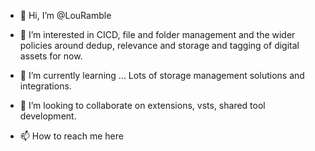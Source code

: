 - 👋 Hi, I’m @LouRamble
- 👀 I’m interested in CICD, file and folder management and the wider policies around dedup, relevance and storage and tagging of digital assets for now.

- 🌱 I’m currently learning ... Lots of storage management solutions and integrations.
- 💞️ I’m looking to collaborate on extensions, vsts, shared tool development.
- 📫 How to reach me here

<!---
LouRamble/LouRamble is a ✨ special ✨ repository because its `README.md` (this file) appears on your GitHub profile.
You can click the Preview link to take a look at your changes.
--->
